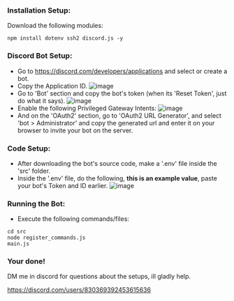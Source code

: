 ### Installation Setup:

Download the following modules:
```
npm install dotenv ssh2 discord.js -y
```

### Discord Bot Setup:

- Go to https://discord.com/developers/applications and select or create a bot.
- Copy the Application ID.
![image](https://github.com/yuan-miranda/dissh/assets/142481797/dba230d1-a107-4ea1-9340-96404ce52b09)
- Go to 'Bot' section and copy the bot's token (when its 'Reset Token', just do what it says).
![image](https://github.com/yuan-miranda/dissh/assets/142481797/5ac4ace5-e070-49ba-8b8b-adf79b2db77f)
- Enable the following Privileged Gateway Intents:
![image](https://github.com/yuan-miranda/dissh/assets/142481797/26160487-d1ff-403f-8e20-b9ce5e3e4160)
- And on the 'OAuth2' section, go to 'OAuth2 URL Generator', and select 'bot > Administrator' and copy the generated url and enter it on your browser to invite your bot on the server.

### Code Setup:
- After downloading the bot's source code, make a '.env' file inside the 'src' folder.
- Inside the '.env' file, do the following, **this is an example value**, paste your bot's Token and ID earlier.
  ![image](https://github.com/yuan-miranda/dissh/assets/142481797/22577ad6-9548-4aa4-9c86-ad7e0dcc7da0)

### Running the Bot:
- Execute the following commands/files:
```
cd src
node register_commands.js
main.js
```

### Your done!
DM me in discord for questions about the setups, ill gladly help.

https://discord.com/users/830369392453615636
